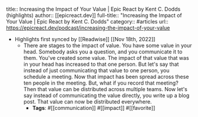 title:: Increasing the Impact of Your Value | Epic React by Kent C. Dodds (highlights)
author:: [[epicreact.dev]]
full-title:: "Increasing the Impact of Your Value | Epic React by Kent C. Dodds"
category:: #articles
url:: https://epicreact.dev/podcast/increasing-the-impact-of-your-value

- Highlights first synced by [[Readwise]] [[Nov 18th, 2022]]
	- There are stages to the impact of value. You have some value in your head. Somebody asks you a question, and you communicate it to them. You've created some value. The impact of that value that was in your head has increased to that one person. But let's say that instead of just communicating that value to one person, you schedule a meeting. Now that impact has been spread across these ten people in the meeting. But, what if you record that meeting? Then that value can be distributed across multiple teams. Now let's say instead of communicating the value directly, you write up a blog post. That value can now be distributed everywhere.
		- **Tags**: #[[communication]] #[[impact]] #[[favorite]]